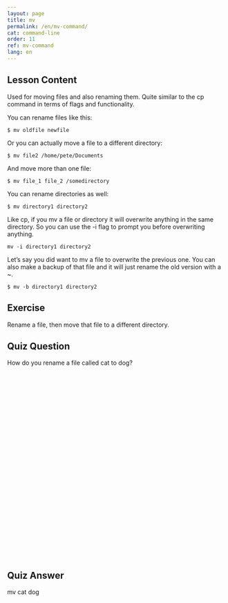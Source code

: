 ```yaml
---
layout: page
title: mv
permalink: /en/mv-command/
cat: command-line
order: 11
ref: mv-command
lang: en
---
```


## Lesson Content

Used for moving files and also renaming them. Quite similar to the cp command in terms of flags and functionality. 

You can rename files like this:

```$ mv oldfile newfile```

Or you can actually move a file to a different directory: 

```$ mv file2 /home/pete/Documents```

And move more than one file:

```$ mv file_1 file_2 /somedirectory```

You can rename directories as well:

```$ mv directory1 directory2```

Like cp, if you mv a file or directory it will overwrite anything in the same directory. So you can use the -i flag to prompt you before overwriting anything.

```mv -i directory1 directory2```

Let’s say you did want to mv a file to overwrite the previous one. You can also make a backup of that file and it will just rename the old version with a ~. 

```$ mv -b directory1 directory2```

## Exercise

Rename a file, then move that file to a different directory.

## Quiz Question

How do you rename a file called cat to dog?  
<br /><br /><br /><br /><br /><br /><br /><br /><br /><br /><br /><br /><br /><br /><br /><br /><br /><br /><br /><br /><br /><br /><br /><br /><br /><br />
## Quiz Answer

mv cat dog
